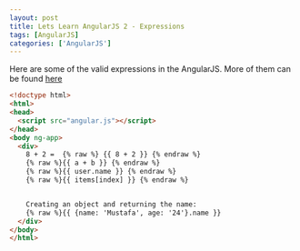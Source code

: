```yaml
---
layout: post
title: Lets Learn AngularJS 2 - Expressions
tags: [AngularJS]
categories: ['AngularJS']
---
```


Here are some of the valid expressions in the AngularJS. More of them can be
found [here](https://docs.angularjs.org/guide/expression)

```html
<!doctype html>
<html>
<head>
  <script src="angular.js"></script>
</head>
<body ng-app>
  <div>
    8 + 2 =  {% raw %} {{ 8 + 2 }} {% endraw %}
    {% raw %}{{ a + b }} {% endraw %}
    {% raw %}{{ user.name }} {% endraw %}
    {% raw %}{{ items[index] }} {% endraw %}


    Creating an object and returning the name:
    {% raw %}{{ {name: 'Mustafa', age: '24'}.name }}
  </div>
</body>
</html>
```
